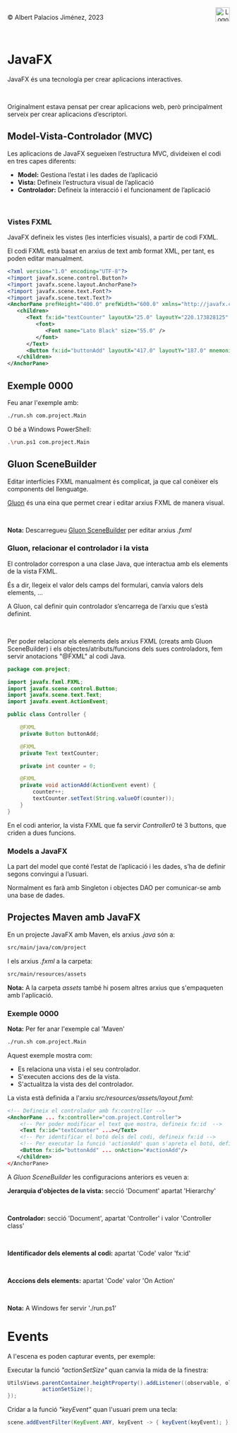<div style="display: flex; width: 100%;">
    <div style="flex: 1; padding: 0px;">
        <p>© Albert Palacios Jiménez, 2023</p>
    </div>
    <div style="flex: 1; padding: 0px; text-align: right;">
        <img src="./assets/ieti.png" height="32" alt="Logo de IETI" style="max-height: 32px;">
    </div>
</div>
<br/>

# JavaFX

JavaFX és una tecnología per crear aplicacions interactives.

<center><img src="./assets/javafx.png" style="max-width: 90%; max-height: 100px;" alt="">
<br/></center>
<br/>

Originalment estava pensat per crear aplicacions web, però principalment serveix per crear aplicacions d’escriptori.

## Model-Vista-Controlador (MVC)

Les aplicacions de JavaFX segueixen l’estructura MVC, divideixen el codi en tres capes diferents:

- **Model:** Gestiona l’estat i les dades de l’aplicació
- **Vista:** Defineix l’estructura visual de l’aplicació
- **Controlador:** Defineix la interacció i el funcionament de l’aplicació

<center><img src="./assets/mvc.png" style="max-width: 90%; max-height: 400px;" alt="">
<br/></center>
<br/>

### Vistes FXML

JavaFX defineix les vistes (les interfícies visuals), a partir de codi FXML.

El codi FXML està basat en arxius de text amb format XML, per tant, es poden editar manualment.

```xml
<?xml version="1.0" encoding="UTF-8"?>
<?import javafx.scene.control.Button?>
<?import javafx.scene.layout.AnchorPane?>
<?import javafx.scene.text.Font?>
<?import javafx.scene.text.Text?>
<AnchorPane prefHeight="400.0" prefWidth="600.0" xmlns="http://javafx.com/javafx/22" xmlns:fx="http://javafx.com/fxml/1" fx:controller="com.project.Controller">
   <children>
      <Text fx:id="textCounter" layoutX="25.0" layoutY="220.173828125" strokeType="OUTSIDE" strokeWidth="0.0" text="0" textAlignment="RIGHT" wrappingWidth="285.13671875" AnchorPane.leftAnchor="25.0" AnchorPane.topAnchor="167.0">
         <font>
            <Font name="Lato Black" size="55.0" />
         </font>
      </Text>
      <Button fx:id="buttonAdd" layoutX="417.0" layoutY="187.0" mnemonicParsing="false" onAction="#actionAdd" text="Add" />
   </children>
</AnchorPane>
```

## Exemple 0000

Feu anar l'exemple amb:
```bash
./run.sh com.project.Main
```

O bé a Windows PowerShell:
```bash
.\run.ps1 com.project.Main
```

## Gluon SceneBuilder

Editar interfícies FXML manualment és complicat, ja que cal conèixer els components del llenguatge. 

[Gluon](https://gluonhq.com/products/scene-builder/) és una eina que permet crear i editar arxius FXML de manera visual.

<center><img src="./assets/gluon.png" style="max-width: 90%; max-height: 450px;" alt="">
<br/></center>
<br/>

**Nota:** Descarregueu [Gluon SceneBuilder](https://gluonhq.com/products/scene-builder/#download) per editar arxius *.fxml*

### Gluon, relacionar el controlador i la vista

El controlador correspon a una clase Java, que interactua amb els elements de la vista FXML.

És a dir, llegeix el valor dels camps del formulari, canvía valors dels elements, …

A Gluon, cal definir quin controlador s’encarrega de l’arxiu que s’està definint.

<center><img src="./assets/gluoncontroller.png" style="max-width: 90%; max-height: 450px;" alt="">
<br/></center>
<br/>

Per poder relacionar els elements dels arxius FXML (creats amb Gluon SceneBuilder) i els objectes/atributs/funcions dels sues controladors, fem servir anotacions "@FXML" al codi Java.

```java
package com.project;

import javafx.fxml.FXML;
import javafx.scene.control.Button;
import javafx.scene.text.Text;
import javafx.event.ActionEvent;

public class Controller {

    @FXML
    private Button buttonAdd;

    @FXML
    private Text textCounter;

    private int counter = 0;

    @FXML
    private void actionAdd(ActionEvent event) {
        counter++;
        textCounter.setText(String.valueOf(counter));
    }
}
```

En el codi anterior, la vista FXML que fa servir *Controller0* té 3 buttons, que criden a dues funcions.

### Models a JavaFX

La part del model que conté l’estat de l’aplicació i les dades, s’ha de definir segons convingui a l’usuari.

Normalment es farà amb Singleton i objectes DAO per comunicar-se amb una base de dades.

## Projectes Maven amb JavaFX

En un projecte JavaFX amb Maven, els arxius *.java* són a:

```bash
src/main/java/com/project
```

I els arxius *.fxml* a la carpeta:

```bash
src/main/resources/assets
```

**Nota:** A la carpeta *assets* també hi posem altres arxius que s'empaqueten amb l'aplicació.

### Exemple 0000

**Nota:** Per fer anar l'exemple cal 'Maven'

```bash
./run.sh com.project.Main
```

Aquest exemple mostra com: 

- Es relaciona una vista i el seu controlador.
- S'executen accions des de la vista.
- S'actualitza la vista des del controlador.

La vista està definida a l'arxiu *src/resources/assets/layout.fxml*:

```xml
<!-- Defineix el controlador amb fx:controller -->
<AnchorPane ... fx:controller="com.project.Controller">
    <!-- Per poder modificar el text que mostra, defineix fx:id  -->
    <Text fx:id="textCounter" ...></Text>
    <!-- Per identificar el botó dels del codi, defineix fx:id -->
    <!-- Per executar la funció 'actionAdd' quan s'apreta el botó, defineix 'onAction' -->
    <Button fx:id="buttonAdd" ... onAction="#actionAdd"/>
   </children>
</AnchorPane>
```

A *Gluon SceneBuilder* les configuracions anteriors es veuen a:

**Jerarquia d'objectes de la vista:** secció 'Document' apartat 'Hierarchy'

<center><img src="./assets/gluonhierarchy.png" style="max-width: 90%; max-height: 200px;" alt="">
<br/></center>
<br/>

**Controlador:** secció 'Document', apartat 'Controller' i valor 'Controller class'

<center><img src="./assets/gluoncontroller.png" style="max-width: 90%; max-height: 200px;" alt="">
<br/></center>
<br/>

**Identificador dels elements al codi:** apartat 'Code' valor 'fx:id'

<center><img src="./assets/gluoncodeid.png" style="max-width: 90%; max-height: 200px;" alt="">
<br/></center>
<br/>

**Acccions dels elements:** apartat 'Code' valor  'On Action'

<center><img src="./assets/gluonactions.png" style="max-width: 90%; max-height: 200px;" alt="">
<br/></center>
<br/>

**Nota:** A Windows fer servir './run.ps1'

# Events

A l'escena es poden capturar events, per exemple:

Executar la funció *"actionSetSize"* quan canvia la mida de la finestra:
```java
UtilsViews.parentContainer.heightProperty().addListener((observable, oldValue, newvalue) ->{
           actionSetSize(); 
});
```

Cridar a la funció *"keyEvent"* quan l'usuari prem una tecla:
```java
scene.addEventFilter(KeyEvent.ANY, keyEvent -> { keyEvent(keyEvent); });
```


